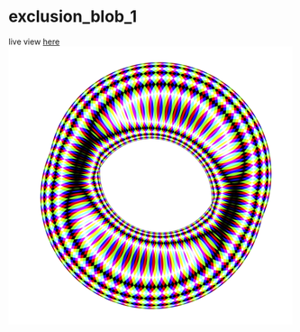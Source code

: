 # exclusion_blob_1
live view [here](https://www.openprocessing.org/sketch/659886)
![exclusion_blob_1](thumbnail.png)
